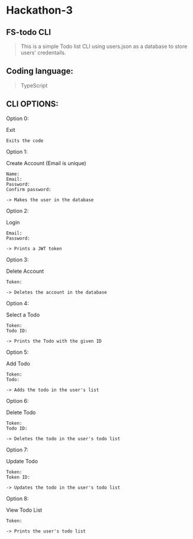 # Hackathon-3 
## FS-todo CLI

> This is a simple Todo list CLI using users.json as a database to store users' credentails.

## Coding language:
>TypeScript


## CLI OPTIONS: 

Option 0: 

Exit
```
Exits the code
```

Option 1:

Create Account (Email is unique)
```
Name: 
Email:
Password:
Confirm password:

-> Makes the user in the database
```

Option 2: 

Login
```
Email: 
Password: 

-> Prints a JWT token
```

Option 3:

Delete Account
```
Token: 

-> Deletes the account in the database
```

Option 4:

Select a Todo
```
Token: 
Todo ID:

-> Prints the Todo with the given ID
```

Option 5:

Add Todo
```
Token:
Todo: 

-> Adds the todo in the user's list
```

Option 6:

Delete Todo
```
Token: 
Todo ID:

-> Deletes the todo in the user's todo list
```

Option 7:

Update Todo
```
Token:
Token ID:

-> Updates the todo in the user's todo list
```

Option 8:

View Todo List
```
Token:

-> Prints the user's todo list
```







